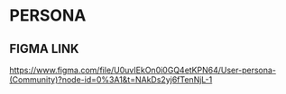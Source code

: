# PERSONA

## FIGMA LINK 

https://www.figma.com/file/U0uvIEkOn0i0GQ4etKPN64/User-persona-(Community)?node-id=0%3A1&t=NAkDs2yj6fTenNjL-1
